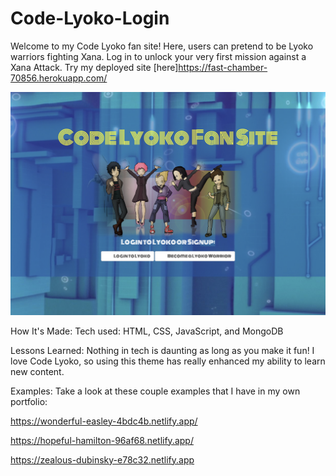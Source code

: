 # Code-Lyoko-Login

Welcome to my Code Lyoko fan site! Here, users can pretend to be Lyoko warriors fighting Xana. Log in to unlock your very first mission against a Xana Attack. Try my deployed site [here]https://fast-chamber-70856.herokuapp.com/

![Code Lyoko Home Page](background2.jpg)

How It's Made:
Tech used: HTML, CSS, JavaScript, and MongoDB



Lessons Learned:
Nothing in tech is daunting as long as you make it fun! I love Code Lyoko, so using this theme has really enhanced my ability to learn new content.

Examples:
Take a look at these couple examples that I have in my own portfolio:

https://wonderful-easley-4bdc4b.netlify.app/

https://hopeful-hamilton-96af68.netlify.app/

https://zealous-dubinsky-e78c32.netlify.app
